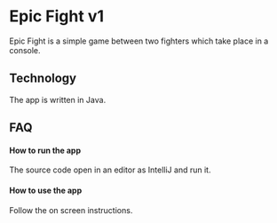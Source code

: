 # Epic Fight v1

Epic Fight is a simple game between two fighters which take place in a console.

## Technology
The app is written in Java.

## FAQ

#### How to run the app

The source code open in an editor as IntelliJ and run it.

#### How to use the app

Follow the on screen instructions.
